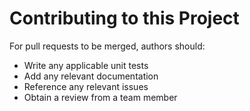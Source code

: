 # Contributing to this Project

For pull requests to be merged, authors should:

- Write any applicable unit tests
- Add any relevant documentation
- Reference any relevant issues
- Obtain a review from a team member
